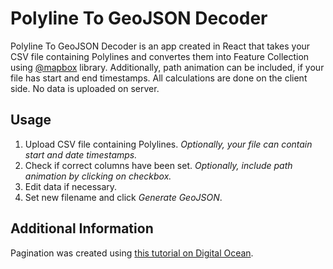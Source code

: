 # Polyline To GeoJSON Decoder

Polyline To GeoJSON Decoder is an app created in React that takes your CSV file containing Polylines and convertes them into Feature Collection using [@mapbox](https://github.com/mapbox) library. Additionally, path animation can be included, if your file has start and end timestamps. All calculations are done on the client side. No data is uploaded on server.

## Usage

1. Upload CSV file containing Polylines. _Optionally, your file can contain start and date timestamps._
2. Check if correct columns have been set. _Optionally, include path animation by clicking on checkbox._
3. Edit data if necessary.
4. Set new filename and click _Generate GeoJSON_.

## Additional Information

Pagination was created using [this tutorial on Digital Ocean](https://www.digitalocean.com/community/tutorials/how-to-build-custom-pagination-with-react).
